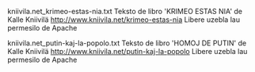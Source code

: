 

kniivila.net_krimeo-estas-nia.txt
Teksto de libro 'KRIMEO ESTAS NIA' de Kalle Kniivilä
http://www.kniivila.net/krimeo-estas-nia
Libere uzebla lau permesilo de Apache


kniivila.net_putin-kaj-la-popolo.txt
Teksto de libro 'HOMOJ DE PUTIN' de Kalle Kniivilä
http://www.kniivila.net/putin-kaj-la-popolo
Libere uzebla lau permesilo de Apache





